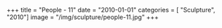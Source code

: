 +++
title = "People - 11"
date = "2010-01-01"
categories = [ "Sculpture", "2010"]
image = "/img/sculpture/people-11.jpg"
+++

